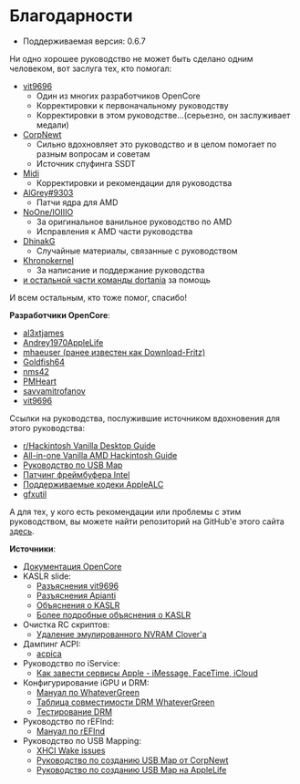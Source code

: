 # Благодарности

* Поддерживаемая версия: 0.6.7

Ни одно хорошее руководство не может быть сделано одним человеком, вот заслуга тех, кто помогал:

* [vit9696](https://github.com/vit9696)
  * Один из многих разработчиков OpenCore
  * Корректировки к первоначальному руководству
  * Корректировки в этом руководстве...(серьезно, он заслуживает медали)
* [CorpNewt](https://github.com/corpnewt)
  * Сильно вдохновляет это руководство и в целом помогает по разным вопросам и советам
  * Источник спуфинга SSDT
* [Midi](https://github.com/midi1996)
  * Корректировки и рекомендации для руководства
* [AlGrey#9303](https://amd-osx.com/forum/memberlist.php?mode=viewprofile&u=10918&sid=e0feb8a14a97be482d2fd68dbc268f97)
  * Патчи ядра для AMD
* [NoOne/IOIIIO](https://github.com/IOIIIO)
  * За оригинальное ванильное руководство по AMD
  * Исправления к AMD части руководства
* [DhinakG](https://github.com/dhinakg)
  * Случайные материалы, связанные с руководством
* [Khronokernel](https://github.com/khronokernel)
  * За написание и поддержание руководства
* [и остальной части команды dortania](https://github.com/dortania) за помощь
  
И всем остальным, кто тоже помог, спасибо!

**Разработчики OpenCore**:

* [al3xtjames](https://github.com/al3xtjames)
* [Andrey1970AppleLife](https://github.com/Andrey1970AppleLife)
* [mhaeuser (ранее известен как Download-Fritz)](https://github.com/mhaeuser)
* [Goldfish64](https://github.com/Goldfish64)
* [nms42](https://github.com/nms42)
* [PMHeart](https://github.com/PMHeart)
* [savvamitrofanov](https://github.com/savvamitrofanov)
* [vit9696](https://github.com/vit9696)

Ссылки на руководства, послужившие источником вдохновения для этого руководства:

* [r/Hackintosh Vanilla Desktop Guide](https://hackintosh.gitbook.io/-r-hackintosh-vanilla-desktop-guide/)
* [All-in-one Vanilla AMD Hackintosh Guide](https://github.com/doesprintfwork/All-in-one-Vanilla-AMD-Hackintosh-Guide)
* [Руководство по USB Map](https://dortania.github.io/OpenCore-Post-Install/usb/)
* [Патчинг фреймбуфера Intel](https://github.com/acidanthera/WhateverGreen/blob/master/Manual/FAQ.IntelHD.en.md)
* [Поддерживаемые кодеки AppleALC](https://github.com/acidanthera/AppleALC/wiki/Supported-codecs)
* [gfxutil](https://github.com/acidanthera/gfxutil/releases)

А для тех, у кого есть рекомендации или проблемы с этим руководством, вы можете найти репозиторий на GitHub'е этого сайта [здесь](https://github.com/dortania/OpenCore-Install-Guide).

**Источники**:

* [Документация OpenCore](https://github.com/acidanthera/OpenCorePkg/tree/master/Docs)
* KASLR slide:
  * [Разъяснения vit9696](https://www.insanelymac.com/forum/topic/331381-aptiomemoryfix/?do=findComment&comment=2564269)
  * [Разъяснения Apianti](https://www.reddit.com/r/hackintosh/comments/cfjyla/i_unleashed_a_plague_upon_you_guys_and_i_am_sorry/)
  * [Объяснения о KASLR](https://lwn.net/Articles/569635/)
  * [Более подробные объяснения о KASLR](https://www.blackhat.com/docs/us-16/materials/us-16-Jang-Breaking-Kernel-Address-Space-Layout-Randomization-KASLR-With-Intel-TSX.pdf)
* Очистка RC скриптов:
  * [Удаление эмулированного NVRAM Clover'а](https://www.tonymacx86.com/resources/clover-emulated-nvram-uninstaller.368/)
* Дампинг ACPI:
  * [acpica](https://github.com/acpica/acpica/tree/master/source/tools/acpidump)
* Руководство по iService:
  * [Как завести сервисы Apple - iMessage, FaceTime, iCloud](https://applelife.ru/threads/nastrojka-app-store-imessage-facetime-i-icloud.40790/page-219#post-727913)
* Конфигурирование iGPU и DRM:
  * [Мануал по WhateverGreen](https://github.com/acidanthera/WhateverGreen/blob/master/Manual/FAQ.IntelHD.en.md)
  * [Таблица совместимости DRM WhateverGreen](https://github.com/acidanthera/WhateverGreen/blob/master/Manual/FAQ.Chart.md)
  * [Тестирование DRM](https://applelife.ru/threads/proigryvanie-zaschischjonnogo-kontenta-na-raznom-oborudovanii.1349123/page-67#post-846582)
* Руководство по rEFInd:
  * [Мануал по rEFInd](https://www.rodsbooks.com/refind/index.html)
* Руководство по USB Mapping:
  * [XHCI Wake issues](https://osy.gitbook.io/hac-mini-guide/details/usb-fix)
  * [Руководство по созданию USB Map от CorpNewt](https://dortania.github.io/OpenCore-Post-Install/usb/)
  * [Руководство по созданию USB Map на AppleLife](https://applelife.ru/threads/nastrojka-usb-v-10-11-10-15.627190/)
